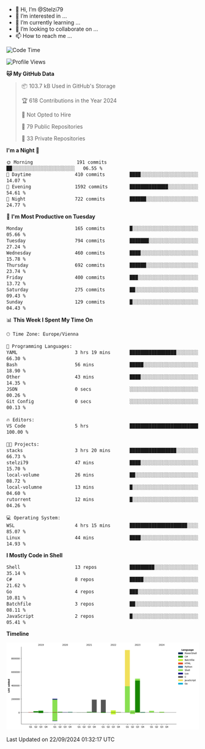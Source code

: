 - 👋 Hi, I’m @Stelzi79
- 👀 I’m interested in ...
- 🌱 I’m currently learning ...
- 💞️ I’m looking to collaborate on ...
- 📫 How to reach me ...

<!--START_SECTION:waka-->
![Code Time](http://img.shields.io/badge/Code%20Time-1%2C071%20hrs%207%20mins-blue)

![Profile Views](http://img.shields.io/badge/Profile%20Views-0-blue)

**🐱 My GitHub Data** 

> 📦 103.7 kB Used in GitHub's Storage 
 > 
> 🏆 618 Contributions in the Year 2024
 > 
> 🚫 Not Opted to Hire
 > 
> 📜 79 Public Repositories 
 > 
> 🔑 33 Private Repositories 
 > 
**I'm a Night 🦉** 

```text
🌞 Morning                191 commits         ██░░░░░░░░░░░░░░░░░░░░░░░   06.55 % 
🌆 Daytime                410 commits         ████░░░░░░░░░░░░░░░░░░░░░   14.07 % 
🌃 Evening                1592 commits        ██████████████░░░░░░░░░░░   54.61 % 
🌙 Night                  722 commits         ██████░░░░░░░░░░░░░░░░░░░   24.77 % 
```
📅 **I'm Most Productive on Tuesday** 

```text
Monday                   165 commits         █░░░░░░░░░░░░░░░░░░░░░░░░   05.66 % 
Tuesday                  794 commits         ███████░░░░░░░░░░░░░░░░░░   27.24 % 
Wednesday                460 commits         ████░░░░░░░░░░░░░░░░░░░░░   15.78 % 
Thursday                 692 commits         ██████░░░░░░░░░░░░░░░░░░░   23.74 % 
Friday                   400 commits         ███░░░░░░░░░░░░░░░░░░░░░░   13.72 % 
Saturday                 275 commits         ██░░░░░░░░░░░░░░░░░░░░░░░   09.43 % 
Sunday                   129 commits         █░░░░░░░░░░░░░░░░░░░░░░░░   04.43 % 
```


📊 **This Week I Spent My Time On** 

```text
🕑︎ Time Zone: Europe/Vienna

💬 Programming Languages: 
YAML                     3 hrs 19 mins       █████████████████░░░░░░░░   66.30 % 
Bash                     56 mins             █████░░░░░░░░░░░░░░░░░░░░   18.90 % 
Other                    43 mins             ████░░░░░░░░░░░░░░░░░░░░░   14.35 % 
JSON                     0 secs              ░░░░░░░░░░░░░░░░░░░░░░░░░   00.26 % 
Git Config               0 secs              ░░░░░░░░░░░░░░░░░░░░░░░░░   00.13 % 

🔥 Editors: 
VS Code                  5 hrs               █████████████████████████   100.00 % 

🐱‍💻 Projects: 
stacks                   3 hrs 20 mins       █████████████████░░░░░░░░   66.73 % 
stelzi79                 47 mins             ████░░░░░░░░░░░░░░░░░░░░░   15.70 % 
local-volume             26 mins             ██░░░░░░░░░░░░░░░░░░░░░░░   08.72 % 
local-volumne            13 mins             █░░░░░░░░░░░░░░░░░░░░░░░░   04.60 % 
rutorrent                12 mins             █░░░░░░░░░░░░░░░░░░░░░░░░   04.26 % 

💻 Operating System: 
WSL                      4 hrs 15 mins       █████████████████████░░░░   85.07 % 
Linux                    44 mins             ████░░░░░░░░░░░░░░░░░░░░░   14.93 % 
```

**I Mostly Code in Shell** 

```text
Shell                    13 repos            █████████░░░░░░░░░░░░░░░░   35.14 % 
C#                       8 repos             █████░░░░░░░░░░░░░░░░░░░░   21.62 % 
Go                       4 repos             ███░░░░░░░░░░░░░░░░░░░░░░   10.81 % 
Batchfile                3 repos             ██░░░░░░░░░░░░░░░░░░░░░░░   08.11 % 
JavaScript               2 repos             █░░░░░░░░░░░░░░░░░░░░░░░░   05.41 % 
```



**Timeline**

![Lines of Code chart](https://raw.githubusercontent.com/Stelzi79/Stelzi79/main/assets/bar_graph.png)


 Last Updated on 22/09/2024 01:32:17 UTC
<!--END_SECTION:waka-->

<!---
Stelzi79/Stelzi79 is a ✨ special ✨ repository because its `README.md` (this file) appears on your GitHub profile.
You can click the Preview link to take a look at your changes.
--->
